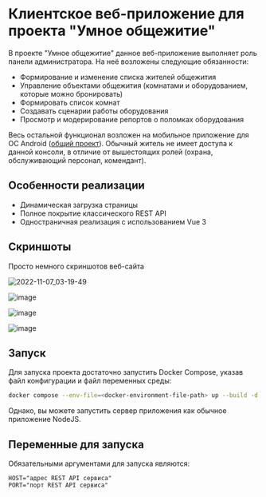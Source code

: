 # Клиентское веб-приложение для проекта "Умное общежитие"
В проекте "Умное общежитие" данное веб-приложение выполняет роль панели администратора. На неё возложены следующие обязанности:
- Формирование и изменение списка жителей общежития
- Управление объектами общежития (комнатами и оборудованием, которые можно бронировать)
- Формировать список комнат
- Создавать сценарии работы оборудования
- Просмотр и модерирование репортов о поломках оборудования

Весь остальной функционал возложен на мобильное приложение для ОС Android ([общий проект](https://github.com/ShiWarai/smart-dormitory "общий проект")). Обычный житель не имеет доступа к данной консоли, в отличие от вышестоящих ролей (охрана, обслуживающий персонал, комендант).
## Особенности реализации
- Динамическая загрузка страницы
- Полное покрытие классического REST API
- Одностраничная реализация с использованием Vue 3

## Скриншоты
Просто немного скриншотов веб-сайта

![2022-11-07_03-19-49](https://user-images.githubusercontent.com/40498648/200203746-19e403b9-b2de-4d85-abcf-a8c8d9d833fa.png)

![image](https://user-images.githubusercontent.com/40498648/200203785-7c1144af-2fbe-4edd-b0d9-80e809610dd5.png)

![image](https://user-images.githubusercontent.com/40498648/200203847-c2a3f807-926b-45e6-a2c4-f9708b4dd1a3.png)

![image](https://user-images.githubusercontent.com/40498648/200203871-d974d214-298a-4ba4-814d-d6d630ea7e9d.png)


## Запуск
Для запуска проекта достаточно запустить Docker Compose, указав файл конфигурации и файл переменных среды:
```bash
docker compose --env-file=<docker-environment-file-path> up --build -d
```
Однако, вы можете запустить сервер приложения как обычное приложение NodeJS.

## Переменные для запуска
Обязательными аргументами для запуска являются:
```
HOST="адрес REST API сервиса"
PORT="порт REST API сервиса"
```
